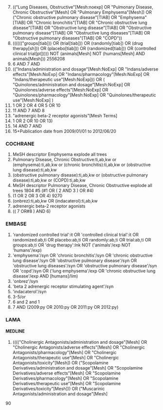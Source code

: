 7. (("Lung Diseases, Obstructive"[Mesh:noexp] OR "Pulmonary Disease, Chronic Obstructive"[Mesh] OR "Pulmonary Emphysema"[Mesh]) OR ("Chronic obstructive pulmonary disease"[TIAB] OR "Emphysema"[TIAB] OR "Chronic bronchitis"[TIAB] OR "Chronic obstructive lung disease"[TIAB] OR "Obstructive lung disease"[TIAB] OR "Obstructive pulmonary disease"[TIAB] OR "Obstructive lung diseases"[TIAB] OR "Obstructive pulmonary diseases"[TIAB] OR "COPD"))
8. (((((("groups[tiab])) OR (trial[tiab])) OR (randomly[tiab]) OR (drug therapy[sh])) OR (placebo[tiab])) OR (randomized[tiab])) OR (controlled clinical trial[pt])))) NOT (animals[Mesh] NOT (humans[Mesh] AND animals[Mesh])) 2556208
9. 6 AND 7 AND
10. (("Indans/administration and dosage"[Mesh:NoExp] OR "Indans/adverse effects"[Mesh:NoExp] OR "Indans/pharmacology"[Mesh:NoExp] OR "Indans/therapeutic use"[Mesh:NoExp])) OR ( "Quinolones/administration and dosage"[Mesh:NoExp] OR "Quinolones/adverse effects"[Mesh:NoExp] OR "Quinolones/pharmacology"[Mesh:NoExp] OR "Quinolones/therapeutic use"[Mesh:NoExp] )
11. 1 OR 2 OR 4 OR 5 OR 10
12. 11 AND 7 AND 8
13. "adrenergic beta-2 receptor agonists"[Mesh Terms]
14. 1 OR 2 OR 10 OR 13)
15. 14 AND 7 AND
16. 15+Publication date from 2009/01/01 to 2012/06/20

### COCHRANE
1. MeSH descriptor Emphysema explode all trees
2. Pulmonary Disease, Chronic Obstructive:ti,ab,kw or (emphysema):ti,ab,kw or (chronic bronchitis):ti,ab,kw or (obstructive lung disease):ti,ab,kw
3. (obstructive pulmonary disease):ti,ab,kw or (obstructive pulmonary disease):ti,ab,kw or (COPD):ti,ab,kw
4. MeSH descriptor Pulmonary Disease, Chronic Obstructive explode all trees 1804 #5 (#1 OR ( 2 AND 3 ) OR #4)
5. (1 OR 2 OR 3 OR 4) 9270
6. (onbrez):ti,ab,kw OR (indacaterol):ti,ab,kw
7. adrenergic beta-2 receptor agonists
8. (( 7 OR#8 ) AND 6)

### EMBASE
1. 'randomized controlled trial':it OR 'controlled clinical trial':it OR randomized:ab,ti OR placebo:ab,ti OR randomly:ab,ti OR trial:ab,ti OR groups:ab,ti OR 'drug therapy':lnk NOT ('animals'/exp NOT 'humans'/exp)
2. 'emphysema'/syn OR 'chronic bronchitis'/syn OR 'chronic obstructive lung disease'/syn OR 'obstructive pulmonary disease'/syn OR 'obstructive lung diseases'/syn OR 'obstructive pulmonary disease'/syn OR 'copd'/syn OR ('lung emphysema'/exp OR 'chronic obstructive lung disease'/exp AND [humans]/lim)
3. 'onbrez'/syn
4. 'beta 2 adrenergic receptor stimulating agent'/syn
5. 'indacaterol'/syn
6. 3-5/or
7. 6 and 2 and 1
8. 7 AND (2009:py OR 2010:py OR 2011:py OR 2012:py)

### LAMA
#### MEDLINE
1. (((("Cholinergic Antagonists/administration and dosage"[Mesh] OR "Cholinergic Antagonists/adverse effects"[Mesh] OR "Cholinergic Antagonists/pharmacology"[Mesh] OR "Cholinergic Antagonists/therapeutic use"[Mesh] OR "Cholinergic Antagonists/toxicity"[Mesh]) OR ("Scopolamine Derivatives/administration and dosage"[Mesh] OR "Scopolamine Derivatives/adverse effects"[Mesh] OR "Scopolamine Derivatives/pharmacology"[Mesh] OR "Scopolamine Derivatives/therapeutic use"[Mesh] OR "Scopolamine Derivatives/toxicity"[Mesh])) OR ("Muscarinic Antagonists/administration and dosage"[Mesh]

<PAGE>90